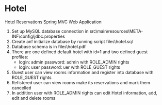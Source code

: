 # Hotel
Hotel Reservations Spring MVC Web Application

1. Set up MySQL database connection in src\main\resources\META-INF\config\jdbc.properties
2. Create anf initialize database by running script files\hotel.sql
3. Database schema is in files\hotel.pdf
4. There are one defined default hotel with id=1 and two defined guest profiles:
	- login: admin password: admin with ROLE_ADMIN rights
	- login: user password: uer with ROLE_GUEST rights
5. Guest user can view rooms information and register into database with ROLE_GUEST rights
6. Refistered user can view rooms make its reservations and mark them cancelled
7. In addition user with ROLE_ADMIN rights can edit Hotel information, add, edit and delete rooms
